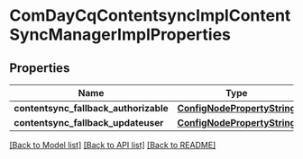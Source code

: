 # ComDayCqContentsyncImplContentSyncManagerImplProperties

## Properties
Name | Type | Description | Notes
------------ | ------------- | ------------- | -------------
**contentsync_fallback_authorizable** | [**ConfigNodePropertyString**](ConfigNodePropertyString.md) |  | [optional] 
**contentsync_fallback_updateuser** | [**ConfigNodePropertyString**](ConfigNodePropertyString.md) |  | [optional] 

[[Back to Model list]](../README.md#documentation-for-models) [[Back to API list]](../README.md#documentation-for-api-endpoints) [[Back to README]](../README.md)


